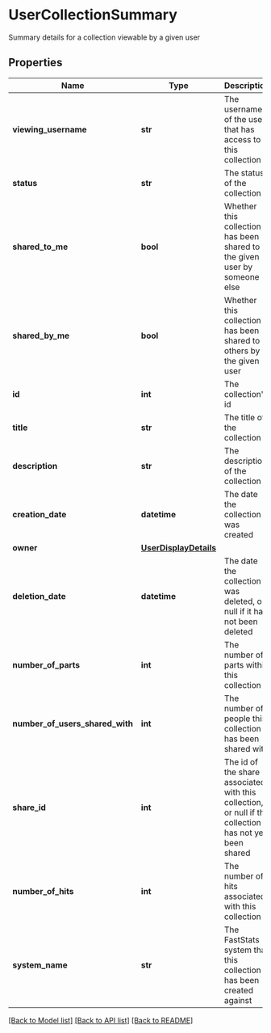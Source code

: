 # UserCollectionSummary

Summary details for a collection viewable by a given user
## Properties
Name | Type | Description | Notes
------------ | ------------- | ------------- | -------------
**viewing_username** | **str** | The username of the user that has access to this collection | 
**status** | **str** | The status of the collection | 
**shared_to_me** | **bool** | Whether this collection has been shared to the given user by someone else | 
**shared_by_me** | **bool** | Whether this collection has been shared to others by the given user | 
**id** | **int** | The collection&#39;s id | 
**title** | **str** | The title of the collection | 
**description** | **str** | The description of the collection | 
**creation_date** | **datetime** | The date the collection was created | 
**owner** | [**UserDisplayDetails**](UserDisplayDetails.md) |  | 
**deletion_date** | **datetime** | The date the collection was deleted, or null if it has not been deleted | 
**number_of_parts** | **int** | The number of parts within this collection | [optional] 
**number_of_users_shared_with** | **int** | The number of people this collection has been shared with | 
**share_id** | **int** | The id of the share associated with this collection, or null if the  collection has not yet been shared | 
**number_of_hits** | **int** | The number of hits associated with this collection | 
**system_name** | **str** | The FastStats system that this collection has been created against | 

[[Back to Model list]](../README.md#documentation-for-models) [[Back to API list]](../README.md#documentation-for-api-endpoints) [[Back to README]](../README.md)


